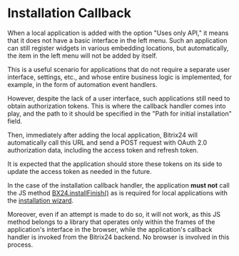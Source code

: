 # Installation Callback

When a local application is added with the option "Uses only API," it means that it does not have a basic interface in the left menu. Such an application can still register widgets in various embedding locations, but automatically, the item in the left menu will not be added by itself.

This is a useful scenario for applications that do not require a separate user interface, settings, etc., and whose entire business logic is implemented, for example, in the form of automation event handlers.

However, despite the lack of a user interface, such applications still need to obtain authorization tokens. This is where the callback handler comes into play, and the path to it should be specified in the "Path for initial installation" field.

Then, immediately after adding the local application, Bitrix24 will automatically call this URL and send a POST request with OAuth 2.0 authorization data, including the access token and refresh token.

It is expected that the application should store these tokens on its side to update the access token as needed in the future.

In the case of the installation callback handler, the application **must not** call the JS method [BX24.installFinish()](../../../sdk/bx24-js-sdk/system-functions/bx24-install-finish.md) as is required for local applications with the [installation wizard](./installation-master.md).

Moreover, even if an attempt is made to do so, it will not work, as this JS method belongs to a library that operates only within the frames of the application's interface in the browser, while the application's callback handler is invoked from the Bitrix24 backend. No browser is involved in this process.